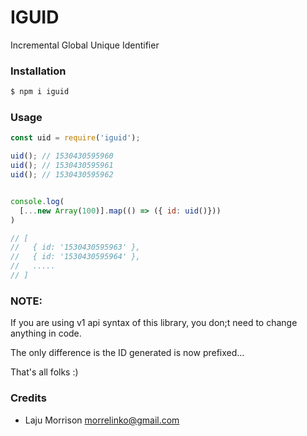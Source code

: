 # IGUID

Incremental Global Unique Identifier

### Installation

```bash
$ npm i iguid
```

### Usage

```js
const uid = require('iguid');

uid(); // 1530430595960
uid(); // 1530430595961
uid(); // 1530430595962


console.log(
  [...new Array(100)].map(() => ({ id: uid()}))
)

// [
//   { id: '1530430595963' },
//   { id: '1530430595964' },
//   .....
// ]
```

### NOTE: 

If you are using v1 api syntax of this library, 
you don;t need to change anything in code.

The only difference is the ID generated is now prefixed...

That's all folks :)

### Credits

- Laju Morrison <morrelinko@gmail.com>

